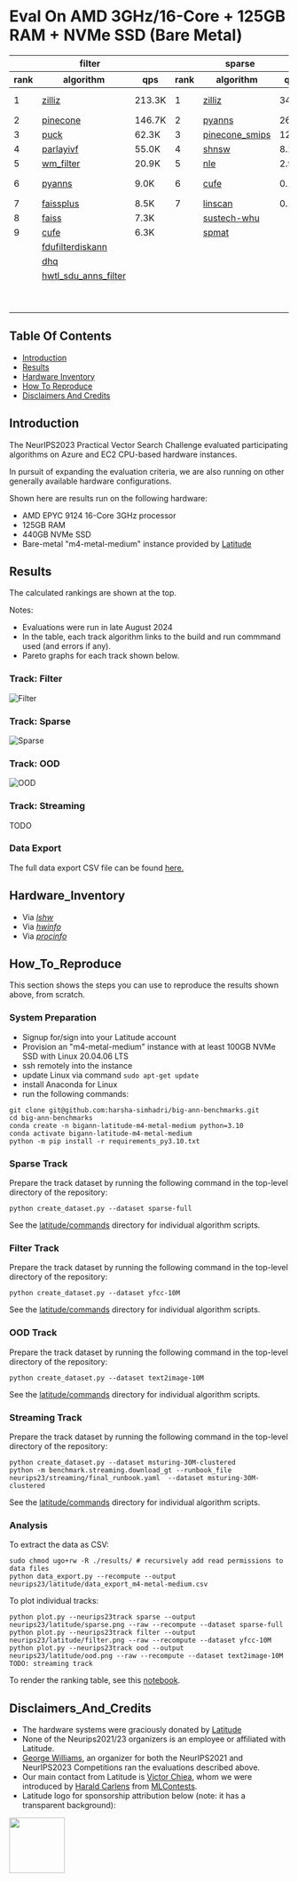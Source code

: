 
# Eval On AMD 3GHz/16-Core + 125GB RAM + NVMe SSD (Bare Metal)

<table id="T_a4563">
  <thead>
    <tr>
      <th id="T_a4563_level0_col0" class="col_heading level0 col0" colspan="3">filter</th>
      <th id="T_a4563_level0_col3" class="col_heading level0 col3" colspan="3">sparse</th>
      <th id="T_a4563_level0_col6" class="col_heading level0 col6" colspan="3">ood</th>
    </tr>
    <tr>
      <th id="T_a4563_level1_col0" class="col_heading level1 col0" >rank</th>
      <th id="T_a4563_level1_col1" class="col_heading level1 col1" >algorithm</th>
      <th id="T_a4563_level1_col2" class="col_heading level1 col2" >qps</th>
      <th id="T_a4563_level1_col3" class="col_heading level1 col3" >rank</th>
      <th id="T_a4563_level1_col4" class="col_heading level1 col4" >algorithm</th>
      <th id="T_a4563_level1_col5" class="col_heading level1 col5" >qps</th>
      <th id="T_a4563_level1_col6" class="col_heading level1 col6" >rank</th>
      <th id="T_a4563_level1_col7" class="col_heading level1 col7" >algorithm</th>
      <th id="T_a4563_level1_col8" class="col_heading level1 col8" >qps</th>
    </tr>
  </thead>
  <tbody>
    <tr>
      <td id="T_a4563_row0_col0" class="data row0 col0" >1</td>
      <td id="T_a4563_row0_col1" class="data row0 col1" ><a href="latitude/commands/filter__zilliz.sh"><div style="height:100%;width:100%">zilliz</div></a></td>
      <td id="T_a4563_row0_col2" class="data row0 col2" >               213.3K</td>
      <td id="T_a4563_row0_col3" class="data row0 col3" >1</td>
      <td id="T_a4563_row0_col4" class="data row0 col4" ><a href="latitude/commands/sparse__zilliz.sh"><div style="height:100%;width:100%">zilliz</div></a></td>
      <td id="T_a4563_row0_col5" class="data row0 col5" >                34.8K</td>
      <td id="T_a4563_row0_col6" class="data row0 col6" >1</td>
      <td id="T_a4563_row0_col7" class="data row0 col7" ><a href="latitude/commands/ood__pinecone-ood.sh"><div style="height:100%;width:100%">pinecone-ood</div></a></td>
      <td id="T_a4563_row0_col8" class="data row0 col8" >                76.9K</td>
    </tr>
    <tr>
      <td id="T_a4563_row1_col0" class="data row1 col0" >2</td>
      <td id="T_a4563_row1_col1" class="data row1 col1" ><a href="latitude/commands/filter__pinecone.sh"><div style="height:100%;width:100%">pinecone</div></a></td>
      <td id="T_a4563_row1_col2" class="data row1 col2" >               146.7K</td>
      <td id="T_a4563_row1_col3" class="data row1 col3" >2</td>
      <td id="T_a4563_row1_col4" class="data row1 col4" ><a href="latitude/commands/sparse__pyanns.sh"><div style="height:100%;width:100%">pyanns</div></a></td>
      <td id="T_a4563_row1_col5" class="data row1 col5" >                26.9K</td>
      <td id="T_a4563_row1_col6" class="data row1 col6" >2</td>
      <td id="T_a4563_row1_col7" class="data row1 col7" ><a href="latitude/commands/ood__zilliz.sh"><div style="height:100%;width:100%">zilliz</div></a></td>
      <td id="T_a4563_row1_col8" class="data row1 col8" >                73.5K</td>
    </tr>
    <tr>
      <td id="T_a4563_row2_col0" class="data row2 col0" >3</td>
      <td id="T_a4563_row2_col1" class="data row2 col1" ><a href="latitude/commands/filter__puck.sh"><div style="height:100%;width:100%">puck</div></a></td>
      <td id="T_a4563_row2_col2" class="data row2 col2" >                62.3K</td>
      <td id="T_a4563_row2_col3" class="data row2 col3" >3</td>
      <td id="T_a4563_row2_col4" class="data row2 col4" ><a href="latitude/commands/sparse__pinecone_smips.sh"><div style="height:100%;width:100%">pinecone_smips</div></a></td>
      <td id="T_a4563_row2_col5" class="data row2 col5" >                12.0K</td>
      <td id="T_a4563_row2_col6" class="data row2 col6" >3</td>
      <td id="T_a4563_row2_col7" class="data row2 col7" ><a href="latitude/commands/ood__pyanns.sh"><div style="height:100%;width:100%">pyanns</div></a></td>
      <td id="T_a4563_row2_col8" class="data row2 col8" >                55.5K</td>
    </tr>
    <tr>
      <td id="T_a4563_row3_col0" class="data row3 col0" >4</td>
      <td id="T_a4563_row3_col1" class="data row3 col1" ><a href="latitude/commands/filter__parlayivf.sh"><div style="height:100%;width:100%">parlayivf</div></a></td>
      <td id="T_a4563_row3_col2" class="data row3 col2" >                55.0K</td>
      <td id="T_a4563_row3_col3" class="data row3 col3" >4</td>
      <td id="T_a4563_row3_col4" class="data row3 col4" ><a href="latitude/commands/sparse__shnsw.sh"><div style="height:100%;width:100%">shnsw</div></a></td>
      <td id="T_a4563_row3_col5" class="data row3 col5" >                 8.2K</td>
      <td id="T_a4563_row3_col6" class="data row3 col6" >4</td>
      <td id="T_a4563_row3_col7" class="data row3 col7" ><a href="latitude/commands/ood__scann.sh"><div style="height:100%;width:100%">scann</div></a></td>
      <td id="T_a4563_row3_col8" class="data row3 col8" >                32.3K</td>
    </tr>
    <tr>
      <td id="T_a4563_row4_col0" class="data row4 col0" >5</td>
      <td id="T_a4563_row4_col1" class="data row4 col1" ><a href="latitude/commands/filter__wm_filter.sh"><div style="height:100%;width:100%">wm_filter</div></a></td>
      <td id="T_a4563_row4_col2" class="data row4 col2" >                20.9K</td>
      <td id="T_a4563_row4_col3" class="data row4 col3" >5</td>
      <td id="T_a4563_row4_col4" class="data row4 col4" ><a href="latitude/commands/sparse__nle.sh"><div style="height:100%;width:100%">nle</div></a></td>
      <td id="T_a4563_row4_col5" class="data row4 col5" >                 2.9K</td>
      <td id="T_a4563_row4_col6" class="data row4 col6" >5</td>
      <td id="T_a4563_row4_col7" class="data row4 col7" ><a href="latitude/commands/ood__sustech-ood.sh"><div style="height:100%;width:100%">sustech-ood</div></a></td>
      <td id="T_a4563_row4_col8" class="data row4 col8" >                28.5K</td>
    </tr>
    <tr>
      <td id="T_a4563_row5_col0" class="data row5 col0" >6</td>
      <td id="T_a4563_row5_col1" class="data row5 col1" ><a href="latitude/commands/filter__pyanns.sh"><div style="height:100%;width:100%">pyanns</div></a></td>
      <td id="T_a4563_row5_col2" class="data row5 col2" >                 9.0K</td>
      <td id="T_a4563_row5_col3" class="data row5 col3" >6</td>
      <td id="T_a4563_row5_col4" class="data row5 col4" ><a href="latitude/commands/sparse__cufe.sh"><div style="height:100%;width:100%">cufe</div></a></td>
      <td id="T_a4563_row5_col5" class="data row5 col5" >                 0.1K</td>
      <td id="T_a4563_row5_col6" class="data row5 col6" >6</td>
      <td id="T_a4563_row5_col7" class="data row5 col7" ><a href="latitude/commands/ood__mysteryann-dif.sh"><div style="height:100%;width:100%">mysteryann-dif</div></a></td>
      <td id="T_a4563_row5_col8" class="data row5 col8" >                27.9K</td>
    </tr>
    <tr>
      <td id="T_a4563_row6_col0" class="data row6 col0" >7</td>
      <td id="T_a4563_row6_col1" class="data row6 col1" ><a href="latitude/commands/filter__faissplus.sh"><div style="height:100%;width:100%">faissplus</div></a></td>
      <td id="T_a4563_row6_col2" class="data row6 col2" >                 8.5K</td>
      <td id="T_a4563_row6_col3" class="data row6 col3" >7</td>
      <td id="T_a4563_row6_col4" class="data row6 col4" ><a href="latitude/commands/sparse__linscan.sh"><div style="height:100%;width:100%">linscan</div></a></td>
      <td id="T_a4563_row6_col5" class="data row6 col5" >                 0.1K</td>
      <td id="T_a4563_row6_col6" class="data row6 col6" >7</td>
      <td id="T_a4563_row6_col7" class="data row6 col7" ><a href="latitude/commands/ood__mysteryann.sh"><div style="height:100%;width:100%">mysteryann</div></a></td>
      <td id="T_a4563_row6_col8" class="data row6 col8" >                26.6K</td>
    </tr>
    <tr>
      <td id="T_a4563_row7_col0" class="data row7 col0" >8</td>
      <td id="T_a4563_row7_col1" class="data row7 col1" ><a href="latitude/commands/filter__faiss.sh"><div style="height:100%;width:100%">faiss</div></a></td>
      <td id="T_a4563_row7_col2" class="data row7 col2" >                 7.3K</td>
      <td id="T_a4563_row7_col3" class="data row7 col3" ><NA></td>
      <td id="T_a4563_row7_col4" class="data row7 col4" ><a href="latitude/errors/sparse__sustech-whu.txt"><div style="height:100%;width:100%">sustech-whu</div></a></td>
      <td id="T_a4563_row7_col5" class="data row7 col5" ></td>
      <td id="T_a4563_row7_col6" class="data row7 col6" >8</td>
      <td id="T_a4563_row7_col7" class="data row7 col7" ><a href="latitude/commands/ood__vamana.sh"><div style="height:100%;width:100%">vamana</div></a></td>
      <td id="T_a4563_row7_col8" class="data row7 col8" >                20.0K</td>
    </tr>
    <tr>
      <td id="T_a4563_row8_col0" class="data row8 col0" >9</td>
      <td id="T_a4563_row8_col1" class="data row8 col1" ><a href="latitude/commands/filter__cufe.sh"><div style="height:100%;width:100%">cufe</div></a></td>
      <td id="T_a4563_row8_col2" class="data row8 col2" >                 6.3K</td>
      <td id="T_a4563_row8_col3" class="data row8 col3" ><NA></td>
      <td id="T_a4563_row8_col4" class="data row8 col4" ><a href="latitude/errors/sparse__spmat.txt"><div style="height:100%;width:100%">spmat</div></a></td>
      <td id="T_a4563_row8_col5" class="data row8 col5" ></td>
      <td id="T_a4563_row8_col6" class="data row8 col6" >9</td>
      <td id="T_a4563_row8_col7" class="data row8 col7" ><a href="latitude/commands/ood__puck.sh"><div style="height:100%;width:100%">puck</div></a></td>
      <td id="T_a4563_row8_col8" class="data row8 col8" >                19.0K</td>
    </tr>
    <tr>
      <td id="T_a4563_row9_col0" class="data row9 col0" ><NA></td>
      <td id="T_a4563_row9_col1" class="data row9 col1" ><a href="latitude/errors/filter__fdufilterdiskann.txt"><div style="height:100%;width:100%">fdufilterdiskann</div></a></td>
      <td id="T_a4563_row9_col2" class="data row9 col2" ></td>
      <td id="T_a4563_row9_col3" class="data row9 col3" ><NA></td>
      <td id="T_a4563_row9_col4" class="data row9 col4" ></td>
      <td id="T_a4563_row9_col5" class="data row9 col5" ></td>
      <td id="T_a4563_row9_col6" class="data row9 col6" >10</td>
      <td id="T_a4563_row9_col7" class="data row9 col7" ><a href="latitude/commands/ood__ngt.sh"><div style="height:100%;width:100%">ngt</div></a></td>
      <td id="T_a4563_row9_col8" class="data row9 col8" >                11.9K</td>
    </tr>
    <tr>
      <td id="T_a4563_row10_col0" class="data row10 col0" ><NA></td>
      <td id="T_a4563_row10_col1" class="data row10 col1" ><a href="latitude/errors/filter__dhq.txt"><div style="height:100%;width:100%">dhq</div></a></td>
      <td id="T_a4563_row10_col2" class="data row10 col2" ></td>
      <td id="T_a4563_row10_col3" class="data row10 col3" ><NA></td>
      <td id="T_a4563_row10_col4" class="data row10 col4" ></td>
      <td id="T_a4563_row10_col5" class="data row10 col5" ></td>
      <td id="T_a4563_row10_col6" class="data row10 col6" >11</td>
      <td id="T_a4563_row10_col7" class="data row10 col7" ><a href="latitude/commands/ood__epsearch.sh"><div style="height:100%;width:100%">epsearch</div></a></td>
      <td id="T_a4563_row10_col8" class="data row10 col8" >                 7.7K</td>
    </tr>
    <tr>
      <td id="T_a4563_row11_col0" class="data row11 col0" ><NA></td>
      <td id="T_a4563_row11_col1" class="data row11 col1" ><a href="latitude/errors/filter__hwtl_sdu_anns_filter.txt"><div style="height:100%;width:100%">hwtl_sdu_anns_filter</div></a></td>
      <td id="T_a4563_row11_col2" class="data row11 col2" ></td>
      <td id="T_a4563_row11_col3" class="data row11 col3" ><NA></td>
      <td id="T_a4563_row11_col4" class="data row11 col4" ></td>
      <td id="T_a4563_row11_col5" class="data row11 col5" ></td>
      <td id="T_a4563_row11_col6" class="data row11 col6" >12</td>
      <td id="T_a4563_row11_col7" class="data row11 col7" ><a href="latitude/commands/ood__diskann.sh"><div style="height:100%;width:100%">diskann</div></a></td>
      <td id="T_a4563_row11_col8" class="data row11 col8" >                 6.4K</td>
    </tr>
    <tr>
      <td id="T_a4563_row12_col0" class="data row12 col0" ><NA></td>
      <td id="T_a4563_row12_col1" class="data row12 col1" ></td>
      <td id="T_a4563_row12_col2" class="data row12 col2" ></td>
      <td id="T_a4563_row12_col3" class="data row12 col3" ><NA></td>
      <td id="T_a4563_row12_col4" class="data row12 col4" ></td>
      <td id="T_a4563_row12_col5" class="data row12 col5" ></td>
      <td id="T_a4563_row12_col6" class="data row12 col6" >13</td>
      <td id="T_a4563_row12_col7" class="data row12 col7" ><a href="latitude/commands/ood__cufe.sh"><div style="height:100%;width:100%">cufe</div></a></td>
      <td id="T_a4563_row12_col8" class="data row12 col8" >                 5.4K</td>
    </tr>
    <tr>
      <td id="T_a4563_row13_col0" class="data row13 col0" ><NA></td>
      <td id="T_a4563_row13_col1" class="data row13 col1" ></td>
      <td id="T_a4563_row13_col2" class="data row13 col2" ></td>
      <td id="T_a4563_row13_col3" class="data row13 col3" ><NA></td>
      <td id="T_a4563_row13_col4" class="data row13 col4" ></td>
      <td id="T_a4563_row13_col5" class="data row13 col5" ></td>
      <td id="T_a4563_row13_col6" class="data row13 col6" ><NA></td>
      <td id="T_a4563_row13_col7" class="data row13 col7" ><a href="latitude/errors/ood__puck-fizz.txt"><div style="height:100%;width:100%">puck-fizz</div></a></td>
      <td id="T_a4563_row13_col8" class="data row13 col8" ></td>
    </tr>
  </tbody>
</table>
 

## Table Of Contents

- [Introduction](#introduction)  
- [Results](#results) 
- [Hardware Inventory](#hardware_inventory)
- [How To Reproduce](#how_to_reproduce)
- [Disclaimers And Credits](#disclaimers_and_credits)  

## Introduction

The NeurIPS2023 Practical Vector Search Challenge evaluated participating algorithms on Azure and EC2 CPU-based hardware instances.

In pursuit of expanding the evaluation criteria, we are also running on other generally available hardware configurations.

Shown here are results run on the following hardware:
* AMD EPYC 9124 16-Core 3GHz processor
* 125GB RAM 
* 440GB NVMe SSD
* Bare-metal "m4-metal-medium" instance provided by [Latitude](https://www.latitude.sh/) 

## Results

The calculated rankings are shown at the top.

Notes:
* Evaluations were run in late August 2024
* In the table, each track algorithm links to the build and run commmand used (and errors if any).
* Pareto graphs for each track shown below.

### Track: Filter

![Filter](latitude/filter.png)

### Track: Sparse

![Sparse](latitude/sparse.png)

### Track: OOD

![OOD](latitude/ood.png)

### Track: Streaming

TODO

### Data Export

The full data export CSV file can be found [here.](latitude/data_export_m4-metal-medium.csv)

## Hardware_Inventory

* Via [*lshw*](latitude/m4-metal-medium-lshw.txt)
* Via [*hwinfo*](latitude/m4-metal-medium-hwinfo.txt)
* Via [*procinfo*](latitude/m4-metal-medium-procinfo.txt)

## How_To_Reproduce

This section shows the steps you can use to reproduce the results shown above, from scratch.

### System Preparation

* Signup for/sign into your Latitude account 
* Provision an "m4-metal-medium" instance with at least 100GB NVMe SSD with Linux 20.04.06 LTS
* ssh remotely into the instance
* update Linux via command ```sudo apt-get update```
* install Anaconda for Linux
* run the following commands:
```
git clone git@github.com:harsha-simhadri/big-ann-benchmarks.git
cd big-ann-benchmarks
conda create -n bigann-latitude-m4-metal-medium python=3.10
conda activate bigann-latitude-m4-metal-medium
python -m pip install -r requirements_py3.10.txt 
```

### Sparse Track

Prepare the track dataset by running the following command in the top-level directory of the repository:
```
python create_dataset.py --dataset sparse-full
```

See the [latitude/commands](latitude/commands) directory for individual algorithm scripts.

### Filter Track

Prepare the track dataset by running the following command in the top-level directory of the repository:
```
python create_dataset.py --dataset yfcc-10M
```

See the [latitude/commands](latitude/commands) directory for individual algorithm scripts.

### OOD Track

Prepare the track dataset by running the following command in the top-level directory of the repository:
```
python create_dataset.py --dataset text2image-10M 
```
See the [latitude/commands](latitude/commands) directory for individual algorithm scripts.

### Streaming Track

Prepare the track dataset by running the following command in the top-level directory of the repository:
```
python create_dataset.py --dataset msturing-30M-clustered
python -m benchmark.streaming.download_gt --runbook_file neurips23/streaming/final_runbook.yaml  --dataset msturing-30M-clustered
```

See the [latitude/commands](latitude/commands) directory for individual algorithm scripts.

### Analysis

To extract the data as CSV:
```
sudo chmod ugo+rw -R ./results/ # recursively add read permissions to data files
python data_export.py --recompute --output neurips23/latitude/data_export_m4-metal-medium.csv
```

To plot individual tracks:
```
python plot.py --neurips23track sparse --output neurips23/latitude/sparse.png --raw --recompute --dataset sparse-full
python plot.py --neurips23track filter --output neurips23/latitude/filter.png --raw --recompute --dataset yfcc-10M
python plot.py --neurips23track ood --output neurips23/latitude/ood.png --raw --recompute --dataset text2image-10M
TODO: streaming track
```

To render the ranking table, see this [notebook](latitude/analysis.ipynb).

## Disclaimers_And_Credits

* The hardware systems were graciously donated by [Latitude](https://www.latitude.sh/)
* None of the Neurips2021/23 organizers is an employee or affiliated with Latitude.
* [George Williams](https://github.com/sourcesync), an organizer for both the NeurIPS2021 and NeurIPS2023 Competitions ran the evaluations described above.
* Our main contact from Latitude is [Victor Chiea](victor.chiea@latitude.sh), whom we were introduced by [Harald Carlens](harald@mlcontests.com) from [MLContests](https://mlcontests.com/).
* Latitude logo for sponsorship attribution below (note: it has a transparent background):
<img src="latitude/latitude_logo.png" height="100px">
